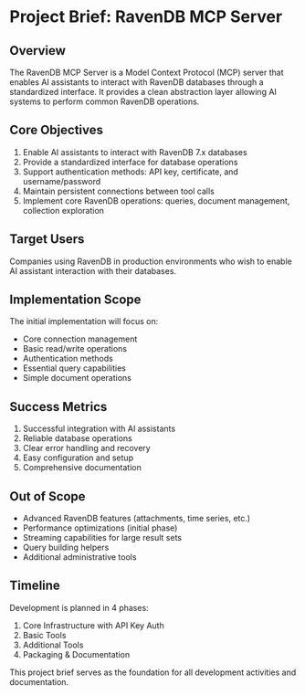 # Project Brief: RavenDB MCP Server

## Overview

The RavenDB MCP Server is a Model Context Protocol (MCP) server that enables AI assistants to interact with RavenDB databases through a standardized interface. It provides a clean abstraction layer allowing AI systems to perform common RavenDB operations.

## Core Objectives

1. Enable AI assistants to interact with RavenDB 7.x databases
2. Provide a standardized interface for database operations
3. Support authentication methods: API key, certificate, and username/password
4. Maintain persistent connections between tool calls
5. Implement core RavenDB operations: queries, document management, collection exploration

## Target Users

Companies using RavenDB in production environments who wish to enable AI assistant interaction with their databases.

## Implementation Scope

The initial implementation will focus on:

- Core connection management
- Basic read/write operations
- Authentication methods
- Essential query capabilities
- Simple document operations

## Success Metrics

1. Successful integration with AI assistants
2. Reliable database operations
3. Clear error handling and recovery
4. Easy configuration and setup
5. Comprehensive documentation

## Out of Scope

- Advanced RavenDB features (attachments, time series, etc.)
- Performance optimizations (initial phase)
- Streaming capabilities for large result sets
- Query building helpers
- Additional administrative tools

## Timeline

Development is planned in 4 phases:

1. Core Infrastructure with API Key Auth
2. Basic Tools
3. Additional Tools
4. Packaging & Documentation

This project brief serves as the foundation for all development activities and documentation.
